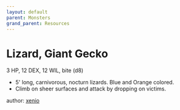 ```yaml
---
layout: default
parent: Monsters
grand_parent: Resources
---
```


# Lizard, Giant Gecko
3 HP, 12 DEX, 12 WIL, bite (d8)
- 5' long, carnivorous, nocturn lizards. Blue and Orange colored.
- Climb on sheer surfaces and attack by dropping on victims.

author: [xenio](https://xenioinabottle.blogspot.com)
